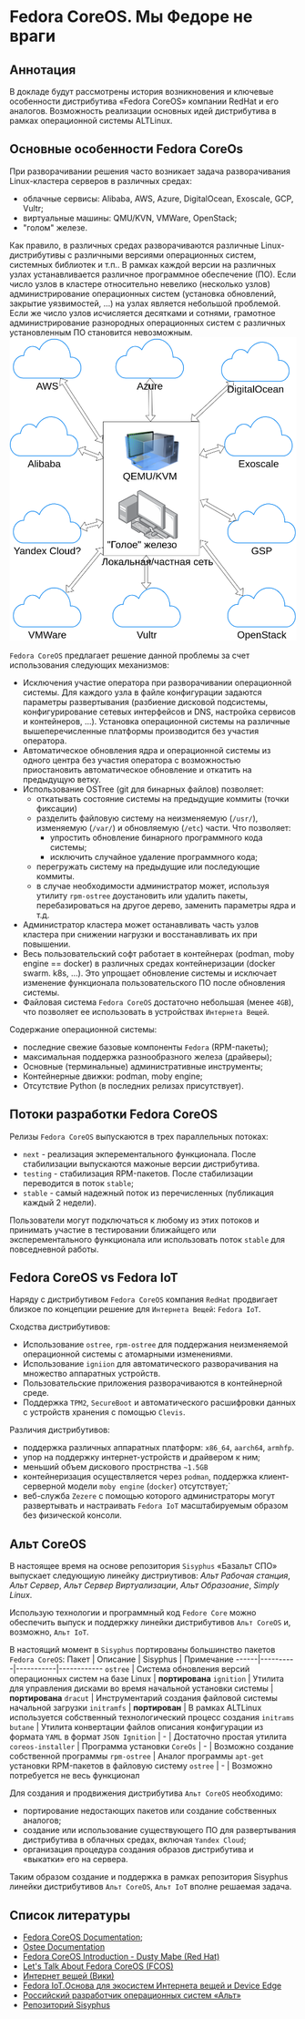 # Fedora CoreOS. Мы Федоре не враги

## Аннотация
В докладе будут рассмотрены история возникновения и ключевые особенности дистрибутива «Fedora CoreOS» компании RedHat и его аналогов.
Возможность реализации основных идей дистрибутива в рамках операционной системы ALTLinux.



## Основные особенности Fedora CoreOs 

При разворачивании решения часто возникает задача разворачивания Linux-кластера серверов в различных средах:
- облачные сервисы: Alibaba, AWS, Azure, DigitalOcean, Exoscale, GCP, Vultr;
- виртуальные машины: QMU/KVN, VMWare, OpenStack;
- "голом" железе.

Как правило, в различных средах разворачиваются различные Linux-дистрибутивы с различными версиями операционных систем, системных библиотек и т.п..
В рамках каждой версии на различных узлах устанавливается различное программное обеспечение (ПО).
Если число узлов в кластере относительно невелико (несколько узлов) администрирование операционных систем (установка обновлений, закрытие уязвимостей, ...) на узлах является небольшой проблемой.
Если же число узлов исчисляется десятками и сотнями, грамотное администрирование разнородных операционных систем с различных установленным ПО становится невозможным.
![Облака](./Images/clouds.png)

`Fedora CoreOS` предлагает решение данной проблемы за счет использования следующих механизмов:
- Исключения участие оператора при разворачивании операционной системы. Для каждого узла в файле конфигурации задаются параметры развертывания (разбиение дисковой подсистемы, конфигурирование сетевых интерфейсов и DNS, настройка сервисов и контейнеров, ...). Установка операционной системы на различные вышеперечисленные платформы производится без участия оператора.
- Автоматическое обновления ядра и операционной системы из одного центра без участия оператора с возможностью приостановить автоматическое обновление и откатить на предыдущую ветку.
- Использование OSTree (git для бинарных файлов) позволяет:
  * откатывать состояние системы на предыдущие коммиты (точки фиксации)
  * разделить файловую систему на неизменяемую (`/usr/`), изменяемую (`/var/`) и обновляемую (`/etc`) части. Что позволяет:
    - упростить обновление бинарного программного кода системы;
    - исключить случайное удаление программного кода;
  * перегружать систему на предыдущие или последующие коммиты.
  * в случае необходимости администратор может, используя утилиту `rpm-ostree` доустановить или удалить пакеты, перебазироваться на другое дерево, заменить параметры ядра и т.д. 
- Администратор кластера может останавливать часть узлов кластера при снижении нагрузки и восстанавливать их при повышении.
- Весь пользовательский софт работает в контейнерах (podman, moby engine == docker) в различных средах контейнеризации (docker swarm. k8s, ...). Это упрощает обновление системы и исключает изменение функционала пользовательского ПО после обновления системы. 
- Файловая система `Fedora CoreOS` достаточно небольшая (менее `4GB`), что позволяет ее использовать в устройствах `Интернета Вещей`.

Содержание операционной системы:
- последние свежие базовые компоненты `Fedora` (RPM-пакеты);
- максимальная поддержка разнообразного железа (драйверы);
- Основные (терминальные) административные инструменты;
- Контейнерные движки: podman, moby engine;
- Отсутствие Python (в последних релизах присутствует).



## Потоки разработки Fedora CoreOS

Релизы `Fedora CoreOS` выпускаются в трех параллельных потоках:
- `next` - реализация экперементального функционала. После стабилизации выпускаются мажоные версии дистрибутива.
- `testing` - стабилизация RPM-пакетов. После стабилизации переводится в поток `stable`; 
- `stable` - самый надежный поток из перечисленных (публикация каждый 2 недели). 

Пользователи могут подключаться к любому из этих потоков и принимать участие в тестировании ближайщего или эксперементального функционала или
использовать поток `stable` для повседневной работы.

## Fedora CoreOS vs Fedora IoT

Наряду с дистрибутивом `Fedora CoreOS` компания `RedHat` продвигает близкое по концепции решение для `Интернета Вещей`: `Fedora IoT`. 

Сходства дистрибутивов:
- Использование `ostree`, `rpm-ostree` для поддержания неизменяемой операционной системы с атомарными изменениями.
- Использование `igniion` для автоматического разворачивания на множество аппаратных устройств.
- Пользовательские приложения разворачиваются в контейнерной среде.
- Поддержка `TPM2`, `SecureBoot` и автоматического расшифровки данных с устройств хранения с помощью `Clevis`. 

Различия дистрибутивов:
- поддержка различных аппаратных платформ: `x86_64`,  `aarch64`,  `armhfp`. 
- упор на поддержку интернет-устройств и драйвером к ним;
- меньший объем дискового прострнства `~1.5GB`
- контейнеризация осуществляется через `podman`, поддержка клиент-серверной модели `moby engine` (`docker`) отсутствует;`
- веб-служба `Zezere` с помощью которого администраторы могут развертывать и настраивать `Fedora IoT` масштабируемым образом без физической консоли.

## Альт CoreOS

В настоящее время на основе репозитория `Sisyphus` «Базальт СПО» выпускает следующиую линейку дистриутивов: 
*Альт Рабочая станция*, 
*Альт Сервер*,
*Альт Сервер Виртуализации*,
*Альт Образоание*,
*Simply Linux*.

Использую технологии и программный код `Fedore Core` можно обеспечить выпуск и поддержку линейки дистрибутивов `Альт CoreOS` и, возможно, `Альт IoT`.

В настоящий момент в `Sisyphus` портированы большинство пакетов `Fedora CoreOS`:
Пакет | Описание | Sisyphus  | Примечание
------|----------|-----------|------------
`ostree` | Система обновления версий операционных систем на базе Linux | **портирована**
`ignition` | Утилита для управления дисками во время начальной установки системы | **портирована**
`dracut` | Инструментарий создания  файловой системы начальной загрузки  `initramfs` | **портирован**  | В рамках ALTLinux используется собственный технологический процесс создания `initrams` 
`butane` | Утилита конвертации файлов описания конфигурации из формата `YAML` в формат `JSON Ignition` | - | Достаточно простая утилита
`coreos-installer` | Программа установки `CoreOs` | - | Возможно создание собственной программы
`rpm-ostree` | Аналог программы `apt-get` установки RPM-пакетов в файловую систему `ostree` | - | Возможно потребуется не весь функционал

Для создания и продвижения дистрибутива `Альт CoreOS` необходимо:
- портирование недостающих пакетов или создание собственных аналогов;
- создание или использование существующего ПО для развертывания дистрибутива в облачных средах, включая `Yandex Cloud`; 
- организация процедура создания образов дистрибутива и «выкатки» его на сервера.

Таким образом создание и поддержка в рамках репозитория Sisyphus линейки дистрибутивов  `Альт CoreOS`, `Альт IoT` вполне решаемая задача.


## Список литературы
- [Fedora CoreOS Documentation](https://docs.fedoraproject.org/en-US/fedora-coreos/);
- [Ostee Documentation](https://ostreedev.github.io/ostree/)
- [Fedora CoreOS Introduction - Dusty Mabe (Red Hat)](https://www.youtube.com/watch?v=JepNm7R0LSo)
- [Let's Talk About Fedora CoreOS (FCOS)](https://www.youtube.com/watch?v=yT5BP_hnqRE)
- [Интернет вещей (Вики)](https://ru.wikipedia.org/wiki/%D0%98%D0%BD%D1%82%D0%B5%D1%80%D0%BD%D0%B5%D1%82_%D0%B2%D0%B5%D1%89%D0%B5%D0%B9)
- [Fedora IoT.Основа для экосистем Интернета вещей и Device Edge](https://getfedora.org/ru/iot/)
- [Российский разработчик операционных систем «Альт»](https://www.basealt.ru/)
- [Репозиторий Sisyphus](http://www.sisyphus.ru/)





